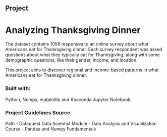 ## Project
# Analyzing Thanksgiving Dinner

The dataset contains 1058 responses to an online survey about what Americans eat for Thanksgiving dinner. Each survey respondent was asked questions about what they typically eat for Thanksgiving, along with some demographic questions, like their gender, income, and location.

This project aims to discover regional and income-based patterns in what Americans eat for Thanksgiving dinner.


### Built with:

Python, Numpy, matplotlib and Anaconda Jupyter Notebook.


### Project Guidelines Source

 Path - Dataquest Data Scientist
 Module - Data Analysis and Visualization
 Course - Pandas and Numpy Fundamentals